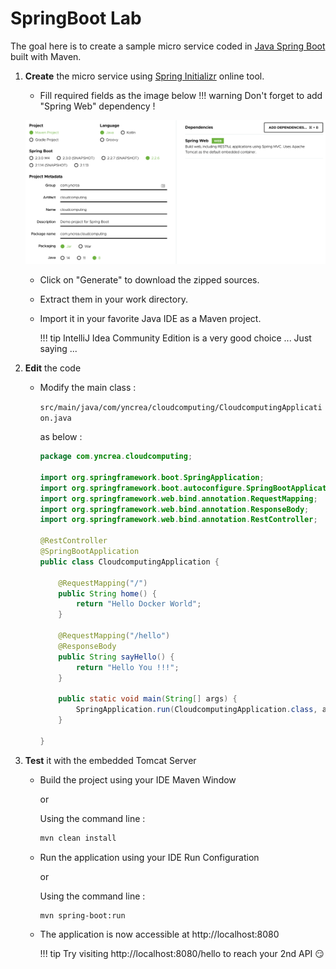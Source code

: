 # SpringBoot Lab

The goal here is to create a sample micro service coded in [Java Spring Boot](https://spring.io/projects/spring-boot) built with Maven.

1. **Create** the micro service using [Spring Initializr](https://start.spring.io/) online tool.
    * Fill required fields as the image below
    !!! warning
        Don't forget to add "Spring Web" dependency !
        
    ![Spring Initializr Settings](./files/spring/spring-initilizr-settings.png)
    
    * Click on "Generate" to download the zipped sources.
    
    * Extract them in your work directory.
    
    * Import it in your favorite Java IDE as a Maven project.
    
        !!! tip
            IntelliJ Idea Community Edition is a very good choice ... Just saying ...
        
1. **Edit** the code

    * Modify the main class :
    
        `src/main/java/com/yncrea/cloudcomputing/CloudcomputingApplication.java` 
        
        as below :
    
        ``` java hl_lines="9 13 14 15 16 18 19 20 21 22" linenums="1"
        package com.yncrea.cloudcomputing;
        
        import org.springframework.boot.SpringApplication;
        import org.springframework.boot.autoconfigure.SpringBootApplication;
        import org.springframework.web.bind.annotation.RequestMapping;
        import org.springframework.web.bind.annotation.ResponseBody;
        import org.springframework.web.bind.annotation.RestController;
        
        @RestController
        @SpringBootApplication
        public class CloudcomputingApplication {
        
            @RequestMapping("/")
            public String home() {
                return "Hello Docker World";
            }
        
            @RequestMapping("/hello")
            @ResponseBody
            public String sayHello() {
                return "Hello You !!!";
            }
        
            public static void main(String[] args) {
                SpringApplication.run(CloudcomputingApplication.class, args);
            }
        
        }
       
        ```

1. **Test** it with the embedded Tomcat Server
    
    * Build the project using your IDE Maven Window
    
        or
        
        Using the command line :
        ``` bash linenums="1"
        mvn clean install
        ```

    * Run the application using your IDE Run Configuration
    
        or
        
        Using the command line :
        ``` bash linenums="1"
        mvn spring-boot:run
        ```
      
    * The application is now accessible at http://localhost:8080
    
        !!! tip
            Try visiting http://localhost:8080/hello to reach your 2nd API  :smirk: